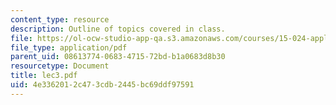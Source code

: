 ```yaml
---
content_type: resource
description: Outline of topics covered in class.
file: https://ol-ocw-studio-app-qa.s3.amazonaws.com/courses/15-024-applied-economics-for-managers-summer-2004/4e3362012c473cdb2445bc69ddf97591_lec3.pdf
file_type: application/pdf
parent_uid: 08613774-0683-4715-72bd-b1a0683d8b30
resourcetype: Document
title: lec3.pdf
uid: 4e336201-2c47-3cdb-2445-bc69ddf97591
---
```


